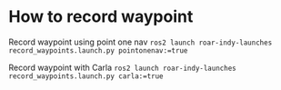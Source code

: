 


# How to record waypoint

Record waypoint using point one nav
`ros2 launch roar-indy-launches record_waypoints.launch.py pointonenav:=true` 


Record waypoint with Carla
`ros2 launch roar-indy-launches record_waypoints.launch.py carla:=true`